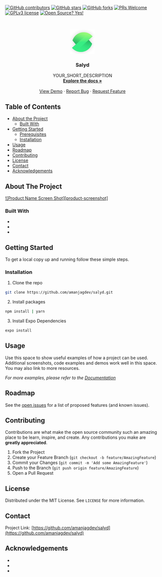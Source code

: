[![GitHub contributors](https://img.shields.io/github/contributors/amanjagdev/salyd.svg)](https://github.com/amanjagdev/salyd/graphs/contributors/)
[![GitHub stars](https://img.shields.io/github/stars/amanjagdev/salyd.svg?style=social&label=Star&maxAge=2592000)](https://github.com/amanjagdev/salyd/stargazers/)
[![GitHub forks](https://img.shields.io/github/forks/amanjagdev/salyd.svg?style=social&label=Fork&maxAge=2592000)](https://github.com/amanjagdev/salyd/network/)
[![PRs Welcome](https://img.shields.io/badge/PRs-welcome-brightgreen.svg?style=flat-square)](http://makeapullrequest.com)
[![GPLv3 license](https://img.shields.io/badge/License-GPLv3-blue.svg)](http://perso.crans.org/besson/LICENSE.html)
[![Open Source? Yes!](https://badgen.net/badge/Open%20Source%20%3F/Yes%21/blue?icon=github)](https://github.com/amanjagdev/salyd/badges/)

<!-- PROJECT LOGO -->
<br />
<p align="center">
  <a href="https://github.com/amanjagdev/salyd">
    <img src="assets/logo.jpg" alt="Logo" width="80" height="80">
  </a>

  <h3 align="center">Salyd</h3>

  <p align="center">
    YOUR_SHORT_DESCRIPTION
    <br />
    <a href="https://github.com/amanjagdev/salyd"><strong>Explore the docs »</strong></a>
    <br />
    <br />
    <a href="https://github.com/amanjagdev/salyd/issues">View Demo</a>
    ·
    <a href="https://github.com/amanjagdev/salyd/issues">Report Bug</a>
    ·
    <a href="https://github.com/amanjagdev/salyd/issues">Request Feature</a>
  </p>
</p>

<!-- TABLE OF CONTENTS -->

## Table of Contents

-   [About the Project](#about-the-project)
    -   [Built With](#built-with)
-   [Getting Started](#getting-started)
    -   [Prerequisites](#prerequisites)
    -   [Installation](#installation)
-   [Usage](#usage)
-   [Roadmap](#roadmap)
-   [Contributing](#contributing)
-   [License](#license)
-   [Contact](#contact)
-   [Acknowledgements](#acknowledgements)

<!-- ABOUT THE PROJECT -->

## About The Project

[![Product Name Screen Shot][product-screenshot]](https://example.com)


### Built With

-   []()
-   []()
-   []()

<!-- GETTING STARTED -->

## Getting Started

To get a local copy up and running follow these simple steps.

### Installation

1. Clone the repo

```sh
git clone https://github.com/amanjagdev/salyd.git
```

2. Install packages

```sh
npm install | yarn 
```

3. Install Expo Dependencies

```sh
expo install
```

<!-- USAGE EXAMPLES -->

## Usage

Use this space to show useful examples of how a project can be used. Additional screenshots, code examples and demos work well in this space. You may also link to more resources.

_For more examples, please refer to the [Documentation](https://example.com)_

<!-- ROADMAP -->

## Roadmap

See the [open issues](https://github.com/amanjagdev/salyd/issues) for a list of proposed features (and known issues).

<!-- CONTRIBUTING -->

## Contributing

Contributions are what make the open source community such an amazing place to be learn, inspire, and create. Any contributions you make are **greatly appreciated**.

1. Fork the Project
2. Create your Feature Branch (`git checkout -b feature/AmazingFeature`)
3. Commit your Changes (`git commit -m 'Add some AmazingFeature'`)
4. Push to the Branch (`git push origin feature/AmazingFeature`)
5. Open a Pull Request

<!-- LICENSE -->

## License

Distributed under the MIT License. See `LICENSE` for more information.

<!-- CONTACT -->

## Contact

<!-- <Names> -->

Project Link: [https://github.com/amanjagdev/salyd](https://github.com/amanjagdev/salyd)

<!-- ACKNOWLEDGEMENTS -->

## Acknowledgements

-   []()
-   []()
-   []()
